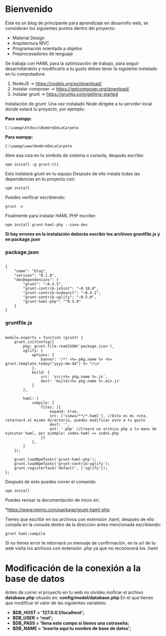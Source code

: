 # Bienvenido

Éste es un blog de principante para aprendizaje en desarrollo web, se consideran los siguientes puntos dentro del proyecto:

<ul>
    <li>Material Design</li>
    <li>Arquitectura MVC</li>
    <li>Programación orientada a objetos</li>
    <li>Preprocesadores de lenguaje</li>
</ul>

Se trabaja con HAML para la optimización de trabajo, para seguir desarrollándolo y modificarlo a tu gusto debes tener lo siguiente instalado en tu computadora:

<ol>
	<li>NodeJS -> <a href="https://nodejs.org/es/download/" target="_blank">https://nodejs.org/es/download/</a></li>
	<li>Instalar composer -> <a href="https://getcomposer.org/download/" target="_blank">https://getcomposer.org/download/</a></li>
	<li>Instalar grunt -> <a href="https://gruntjs.com/getting-started" target="_blank">https://gruntjs.com/getting-started</a></li>
</ol>

Instalación de grunt: Una vez instalado Node dirígete a tu servidor local donde estará tu proyecto, por ejemplo:

<strong>Para xampp: </strong>
<pre><code>C:\xampp\htdocs\NombreDeLaCarpeta</pre></code>

<strong>Para wampp:</strong>

<pre><code>C:\wampp\www\NombreDeLaCarpeta</pre></code>

Abre esa ruta en tu simbolo de sistema o consola, después escribe:

<pre><code>npm install -g grunt-cli</pre></code>

Esto instalará grunt en tu equipo Después de ello instala todas las dependencias en tu proyecto con:

<pre><code>npm install</pre></code>

Puedes verificar escribiendo:

<pre><code>grunt -v</pre></code>

Finalmente para instalar HAML PHP escribe:

<pre><code>npm install grunt-haml-php --save-dev</pre></code>

<strong>Si hay errores en la instalación deberás escribir los archivos gruntfile.js y en package.json</strong>

<strong><h3>package.json</h3></strong>
<pre><code>
{
    "name": "blog",
    "version": "0.1.0",
    "devDependencies": {
        "grunt": "~0.4.5",
        "grunt-contrib-jshint": "~0.10.0",
        "grunt-contrib-nodeunit": "~0.4.1",
        "grunt-contrib-uglify": "~0.5.0",
        "grunt-haml-php": "^0.5.0"
    }
}
</code></pre>

<strong><h3>gruntfile.js</h3></strong>
<pre><code>
module.exports = function (grunt) {
    grunt.initConfig({
        pkg: grunt.file.readJSON('package.json'),
        uglify: {
            options: {
                banner: '/*! <%= pkg.name %> <%= grunt.template.today("yyyy-mm-dd") %> */\n'
            },
            build: {
                src: 'src/<%= pkg.name %>.js',
                dest: 'build/<%= pkg.name %>.min.js'
            }
        },

        haml: {
            compile: {
                files: [{
                    expand: true,
                    src: ['views/**/*.haml'], //Esta es mi ruta, retornará al mismo directorio, puedes modificar esto a tu gusto
                    dest: '',
                    ext: '.php' //Creará un archivo php a la mano de ejecutar haml, por ejemplo: index.haml => indes.php
                }]
            },
        }
    });

    grunt.loadNpmTasks('grunt-haml-php');
    grunt.loadNpmTasks('grunt-contrib-uglify');
    grunt.registerTask('default', ['uglify']);
};
</code></pre>

<p>Después de esto puedes correr el comando: <code><pre>npm install</pre></code></p>

Puedes revisar la documentación de inicio en:

*https://www.npmjs.com/package/grunt-haml-php

Tienes que escribir en los archivos con extensión .haml, después de ello compila en la consola dentro de la dirección antes mencionada escribiendo:

<pre><code>grunt haml:compile</pre></code>

Si no tienes error te retornará un mensaje de confirmación, en la url de tu web visita los archivos con extensión .php ya que no reconocerá los .haml

# Modificación de la conexión a la base de datos

Antes de correr el proyecto en tu web no olvides moficar el archivo <strong>database.php</strong> situado en: <strong>config/model/database.php</strong>
En el que tienes que modificar el valor de las siguientes variables:<br>

<strong>
    <ul>
        <li>$DB_HOST = '127.0.0.1/localhost';</li>
        <li>$DB_USER = 'root';</li>
        <li>$DB_PASS = 'llena este campo si tienes una cotraseña;</li>
        <li>$DB_NAME = 'inserta aquí tu nombre de base de datos';</li>
    </ul>
</strong>
